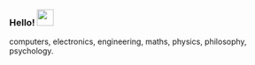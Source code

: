 ### Hello! <img src="https://raw.githubusercontent.com/MartinHeinz/MartinHeinz/master/wave.gif" width="30px">
[//]: # (https://github.com/SumirSeth/sumirseth/blob/main/vibes.png?raw=true)  
computers, electronics, engineering, maths, physics, philosophy, psychology.
